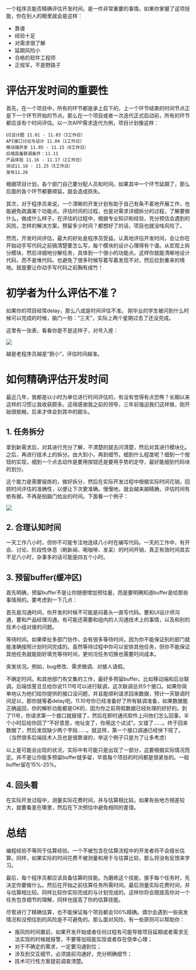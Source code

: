 一个程序员能否精确评估开发时间，是一件非常重要的事情。如果你掌握了这项技能，你在别人的眼里就会是这样：

- 靠谱
- 经验十足
- 对需求很了解
- 延期风险小
- 合格的软件工程师
- 正规军，不是野路子

# 评估开发时间的重要性
首先，在一个项目中，所有的环节都是承上启下的，上一个环节结束的时间节点正是下一个环节开始的节点。那么在一个项目或者一次迭代正式启动前，所有的环节都应该有个时间评估。以一次APP需求迭代为例，项目计划像这样：

```
UI设计图 11.01 - 11.03（3工作日）
API接口讨论与设计 11.04（1工作日）
移动端开发 11.05 - 11.15（8工作日）
后端具备联调条件：11.11
产品体验 11.16 - 11.17（2工作日）
测试11.18 - 11.25（5工作日）
发布11.26
```

根据项目计划，各个部门自己要分配人员和时间。如果其中一个环节延期了，那么后面的各个环节都要顺延，就会造成损失。

其次，对于程序员来说，一个清晰的开发计划有助于自己有条不紊地开展工作，也能避免疏漏某个功能点。评估时间的过程，也是对需求详细拆分的过程，了解要做什么，做成什么样子。在评估的过程中，根据专业知识和经验，充分预估会遇到的风险，怎样的解决方案，预留多少时间？都想好了的话，项目也就没啥风险了。

然而，开发时间评估，最大的好处是程序员受益。认真地评估开发时间，会让你在开始动手写代码之前搞清楚要怎么写，每个模块的设计心理得有个谱。从宏观上拆分模块，然后详细地分解任务，具体到一个很小的功能点。这样你就能清晰地设计代码，而不是堆代码。也避免了很多时候写着写着发现不对，然后拉到重来的境地。就是要让你动手写代码之前胸有成竹！

# 初学者为什么评估不准？
如果你的项目经常delay，那么八成是时间评估不准。
刚毕业的学生被问到什么时候可以完成的时候，脑门一拍：“三天”，实际上两个星期过去了还没完成。

这里有一张表，看看你是不是这样子，对号入座：

![](https://img-blog.csdnimg.cn/20191113230010347.png)

越是老程序员越是“胆小”，评估时间越准。

# 如何精确评估开发时间
最近几年，我都是以小时为单位进行时间评估的，有没有觉得有点恐怖？长期以来这样的习惯让我收获颇多。这得感谢我之前的领导，三年前强迫我们这样做，刚开始很抵触，后来才体会到其中的甜头。

## 1. 任务拆分
拿到新需求后，对其进行充分了解，不清楚的就去问清楚，然后对其进行模块化。之后，再进行技术上的拆分。由大到小，再到细节。细到什么程度呢？细到一个按钮的实现，细到一个点击动作是要用按钮还是要用手势的定夺，最好能细到代码块的划分。

这个能力是需要锻炼的，做好拆分，然后在实际开发过程中根据实际时间花销，回顾时间评估的准确性，以便让下次更准确。慢慢地，就会越来越精确，评估时间有依有据，不再是拍脑门给出的时间。下面看一个例子：

![](https://img-blog.csdnimg.cn/20191113230126227.png)

## 2. 合理认知时间
一天工作八小时，但你不可能专注地连续八小时在编写代码。一天的工作中，有开会、讨论、阶段性休息（刷新闻、喝咖啡、发呆）的时间开销，真正有效时间其实不足六小时，杂事多的话可能是四五个小时。

## 3. 预留buffer(缓冲区)
首先明确，预留buffer不是让你随便增加预估量，而是要明确知道buffer是给那些事情用的。要考虑到一下几点：

首先是沟通时间，你开发的时候不可能是闷着头一直写代码。要和UI设计师沟通，要和产品经理沟通，有可能还需要和组内的人沟通技术上的事情，以及和别的技术小组对接的问题。

等待时间。如果牵扯多部门协作，会有很多等待时间，因为你不能保证别的部门就能准确按照计划时间完成的。虽然等待过程中你可以安排其他任务，但你不能保证其他任务就能刚好填充等待时间，更何况任务切换也需要时间成本。

突发状况。例如，bug修改、需求微调、对接人请假。

不确定时间。和其他部门有交集的工作，最好多预留buffer。比如移动端和后台联调。后端信誓旦旦给你说11.11号可以进行联调，这次联调总共5个接口。如果你简单地认为他们给你提供的接口没问题，并且能顺利请求回来数据，预计一天联调时间足以，那你就等着delay吧。11.10号你已经准备好了所有联调准备，如果数据能正确返回，你的解析功能都是OK的，因为你之前用假数据已经处理的好好的。到了11号，你请求第一个接口就报错了，然后在即时通讯软件上问他们怎么回事，半个小时后给你回了“不好意思，地址变了，你用这个试试”。又错了……。终于回来数据了，然后发现缺少两个字段……。就这样，第一个接口调通已经快下班了。（当然很多后端技术人员也是很靠谱的，举这个例子只是为了让多考虑）

以上是可能会出现的状况，实际中有可能只是出现了一部分，这要根据实际情况而定。并不是让你能多预留buffer就多留，毕竟每个项目的时间都是很紧张的。一般buffer留在15%-25%。

## 4. 回头看
在实际开发过程中，测量实际花费时间，并与估算相比较。如果有些地方相差较大，就要看差在哪里，然后在下次预估中避免相同的差错。

# 总结
编程经验不等同于估算经验。一个不被包含在估算流程中的开发者将不会擅长估算。同样，如果实际的时间花费不被测量和用于与估算比较，那么将没有反馈来学习。

最后，每个程序员都应该具备估算的技能。为磨练这个技能，接手每个任务时，先决定你要做什么。然后在开始之前估算任务所需时间。最后测量实际花费时间，并与估算相比较。同样比较你实际完成的与计划完成的。这样你将会既提高你对一个任务包含细节的理解，同样也提高了你的估算技能。

尽管进行了精确估算，也不能保证每个项目都会100%精确。偶尔会遇到一些突发情况和没预估到的风险是不可避免的。那么面对风险，有一些原则可以帮助你：

- 报风险时间置前，如果开发开始或者任何过程有可能导致项目延期或者需求无法实现的时候就报警，不要等加班能实现或者存在侥幸心理；
- 对于不确定的需求，一定要沟通到位；
- 涉及到交互细节，必须提前沟通好，充分明确细节；
- 技术可行性方案提前调查清楚。